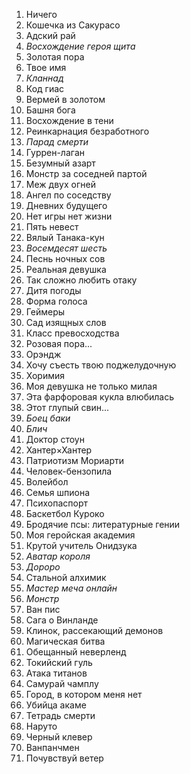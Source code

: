 1. Ничего
2. Кошечка из Сакурасо
3. Адский рай
4. *Восхождение героя щита*
5. Золотая пора
6. Твое имя
7. *Кланнад*
8. Код гиас
9. Вермей в золотом
10. Башня бога
11. Восхождение в тени
12. Реинкарнация безработного
13. *Парад смерти*
14. Гуррен-лаган
15. Безумный азарт
16. Монстр за соседней партой
17. Меж двух огней
18. Ангел по соседству
19. Дневних будущего
20. Нет игры нет жизни
21. Пять невест
22. Вялый Танака-кун
23. *Восемдесят шесть*
24. Песнь ночных сов
25. Реальная девушка
26. Так сложно любить отаку
27. Дитя погоды
28. Форма голоса
29. Геймеры
30. Сад изящных слов
31. Класс превосходства
32. Розовая пора...
33. Орэндж
34. Хочу съесть твою поджелудочную
35. Хоримия
36. Моя девушка не только милая
37. Эта фарфоровая кукла влюбилась
38. Этот глупый свин...
39. *Боец баки*
40. *Блич*
41. Доктор стоун
42. Хантер×Хантер
43. Патриотизм Мориарти
44. Человек-бензопила
45. Волейбол
46. Семья шпиона
47. Психопаспорт
48. Баскетбол Куроко
49. Бродячие псы: литературные гении
50. Моя геройская академия
51. Крутой учитель Онидзука
52. *Аватар короля*
53. *Дороро*
54. Стальной алхимик
55. *Мастер меча онлайн*
56. *Монстр*
57. Ван пис
58. Сага о Винланде
59. Клинок, рассекающий демонов
60. Магическая битва
61. Обещанный неверленд
62. Токийский гуль
63. Атака титанов
64. Самурай чамплу
65. Город, в котором меня нет
66. Убийца акаме
67. Тетрадь смерти
68. Наруто
69. Черный клевер
70. Ванпанчмен
71. Почувствуй ветер